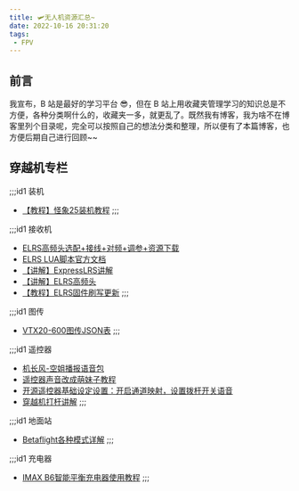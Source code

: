 ```yaml
---
title: 🛩️无人机资源汇总~
date: 2022-10-16 20:31:20
tags: 
 - FPV
---
```


## 前言
我宣布，B 站是最好的学习平台 😎，但在 B 站上用收藏夹管理学习的知识总是不方便，各种分类啊什么的，收藏夹一多，就更乱了。既然我有博客，我为啥不在博客里列个目录呢，完全可以按照自己的想法分类和整理，所以便有了本篇博客，也方便后期自己进行回顾~~

## 穿越机专栏
;;;id1 装机
* [【教程】怪象25装机教程](https://www.bilibili.com/video/BV18L4y1A7Xv)
;;;

;;;id1 接收机
* [ELRS高频头选配+接线+对频+调参+资源下载](https://www.bilibili.com/video/BV1zL411j7wg)
* [ELRS LUA脚本官方文档](https://www.expresslrs.org/2.0/quick-start/transmitters/lua-howto/)
* [【讲解】ExpressLRS讲解](https://www.bilibili.com/read/cv12892027)
* [【讲解】ELRS高频头](https://www.bilibili.com/video/BV1BQ4y1r7we)
* [【教程】ELRS固件刷写更新](http://fpvbang.com/forum.php?mod=viewthread&tid=2175)
;;;

;;;id1 图传
* [VTX20-600图传JSON表](https://github.com/jhemcu/FC-ESC-Firmware/blob/main/VTX20-600/VTX20-600%20JSON.rar)
;;;

;;;id1 遥控器
* [机长风-空姐播报语音包](https://www.bilibili.com/video/BV1D64y1e7CT)
* [遥控器声音改成萌妹子教程](https://www.bilibili.com/video/BV1te411W7CL?p=2)
* [开源遥控器基础设定设置：开启通道映射，设置拨杆开关语音](https://www.bilibili.com/video/BV1BN41197B8)
* [穿越机打杆讲解](https://www.bilibili.com/video/BV1i5411m7qk)
;;;

;;;id1 地面站
* [Betaflight各种模式详解](https://www.bilibili.com/read/cv3554510/)
;;;

;;;id1 充电器
* [IMAX B6智能平衡充电器使用教程](https://www.bilibili.com/video/BV1B4411v7SH)
;;;

